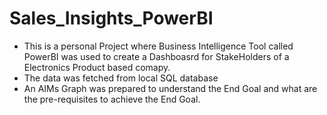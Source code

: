 # Sales_Insights_PowerBI

- This is a personal Project where Business Intelligence Tool called PowerBI was used to create a Dashboasrd for StakeHolders of a Electronics Product based comapy. 
- The data was fetched from local SQL database
- An AIMs Graph was prepared to understand the End Goal and what are the pre-requisites to achieve the End Goal. 
 
